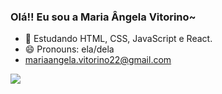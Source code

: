 ### Olá!! Eu sou a Maria Ângela Vitorino~

- 🌱 Estudando HTML, CSS, JavaScript e React.
- 😄 Pronouns: ela/dela
- mariaangela.vitorino22@gmail.com 

<div> 
    <a href="https://www.linkedin.com/in/maria-%C3%A2ngela-vitorino-2552961b6/" target="_blank"><img src="https://img.shields.io/badge/-LinkedIn-%230077B5?style=for-the-badge&logo=linkedin&logoColor=white" target="_blank"></a>  
</div>

